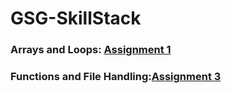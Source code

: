 # GSG-SkillStack


### Arrays and Loops: [Assignment 1](https://github.com/MennaBdair/GSG-SkillStack/blob/main/Assignment1.py)
### Functions and File Handling:[Assignment 3](https://github.com/MennaBdair/GSG-SkillStack/tree/main/Assignment3)
